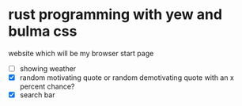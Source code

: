 # rust programming with yew and bulma css

website which will be my browser start page

- [ ] showing weather  
- [x] random motivating quote or random demotivating quote with an x percent chance?
- [x] search bar